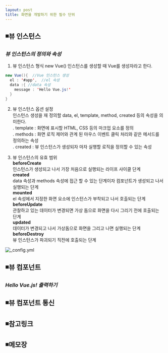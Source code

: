 ```yaml
---
layout: post
title: 화면을 개발하기 위한 필수 단위
---
```

## ◾뷰 인스턴스

### ***뷰 인스턴스의 정의와 속성***
1. 뷰 인스턴스 형식
new Vue() 인스턴스를 생성할 때 Vue를 생성자라고 한다.
```java
new Vue(){  //Vue 인스턴스 생성
  el : '#app',  //el 속성
  data :{ //data 속성
    message : 'Hello Vue.js!'
  }
}
```
2. 뷰 인스턴스 옵션 설정  
인스턴스 생성을 재 정의할 data, el, template, method, created 등의 속성을 의미한다.  
  . template : 화면에 표시할 HTML, CSS 등의 마크업 요소를 정의  
  . methods : 화면 로직 제어와 관계 된 마우스 이벤트 클릭 처리와 같은 메서드를 정의하는 속성  
  . created : 뷰 인스턴스가 생성되자 마자 실행할 로직을 정의할 수 있는 속성  

3. 뷰 인스턴스의 유효 범위    
  **beforeCreate**  
  인스턴스가 생성되고 나서 가장 처음으로 실행되는 라이프 사이클 단계    
  **created**  
  data 속성과 methods 속성에 접근 할 수 있는 단계이자 컴포넌트가 생성되고 나서 실행되는 단계   
  **mounted**    
  el 속성에서 지정한 화면 요소에 인스턴스가 부착되고 나서 호출되는 단계    
  **beforeUpdate**    
  관찰하고 있는 데이터가 변경되면 가상 돔으로 화면을 다시 그리기 전에 호출되는 단계    
  **updated**  
  데이터가 변경되고 나서 가상돔으로 화면을 그리고 나면 실행되는 단계    
  **beforeDestroy**  
  뷰 인스턴스가 파괴되기 직전에 호출되는 단계  

![_config.yml]({{site.baseurl}}/images/vue_인스턴스_라이프_사이클.jpg )  

## ◾뷰 컴포넌트

### ***Hello Vue.js! 출력하기***

## ◾뷰 컴포넌트 통신


## ◾참고링크  

## ◾메모장

